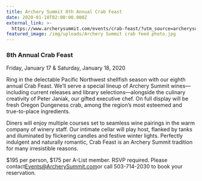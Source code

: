 ```yaml
---
title: Archery Summit 8th Annual Crab Feast
date: 2020-01-18T02:00:00.000Z
external_link: >-
  https://www.archerysummit.com/events/crab-feast/?utm_source=archerysummit.com&utm_medium=email&utm_campaign=010719_ASW_Events_ALL&utm_term=all&utm_content=header
featured_image: /img/uploads/Archery Summit crab feed photo.jpg
---
```

<!--StartFragment-->

### 8th Annual Crab Feast

Friday, January 17 & Saturday, January 18, 2020

Ring in the delectable Pacific Northwest shellfish season with our eighth annual Crab Feast. We’ll serve a special lineup of Archery Summit wines—including current releases and library selections—alongside the culinary creativity of Peter Janiak, our gifted executive chef. On full display will be fresh Oregon Dungeness crab, among the region’s most esteemed and true-to-place ingredients.

Diners will enjoy multiple courses set to seamless wine pairings in the warm company of winery staff. Our intimate cellar will play host, flanked by tanks and illuminated by flickering candles and festive winter lights. Perfectly indulgent and naturally romantic, Crab Feast is an Archery Summit tradition for many irresistible reasons.

<!--StartFragment-->

$195 per person, $175 per A-List member. RSVP required. Please contact[Events@ArcherySummit.com](mailto:events@archerysummit.com)or call 503-714-2030 to book your reservation.

<!--EndFragment-->

<!--EndFragment-->
